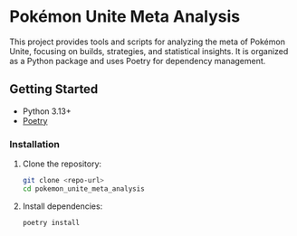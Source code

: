 # Pokémon Unite Meta Analysis

This project provides tools and scripts for analyzing the meta of Pokémon Unite, focusing on builds, strategies, and statistical insights. It is organized as a
Python package and uses Poetry for dependency management.

## Getting Started

- Python 3.13+
- [Poetry](https://python-poetry.org/)

### Installation
1. Clone the repository:
   ```bash
   git clone <repo-url>
   cd pokemon_unite_meta_analysis
   ```
2. Install dependencies:
   ```bash
   poetry install
   ```
